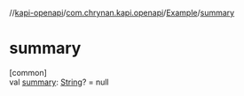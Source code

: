 //[kapi-openapi](../../../index.md)/[com.chrynan.kapi.openapi](../index.md)/[Example](index.md)/[summary](summary.md)

# summary

[common]\
val [summary](summary.md): [String](https://kotlinlang.org/api/latest/jvm/stdlib/kotlin/-string/index.html)? = null
